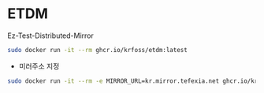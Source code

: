 # ETDM
Ez-Test-Distributed-Mirror

```bash
sudo docker run -it --rm ghcr.io/krfoss/etdm:latest
```

- 미러주소 지정
```bash
sudo docker run -it --rm -e MIRROR_URL=kr.mirror.tefexia.net ghcr.io/krfoss/etdm:latest
```

